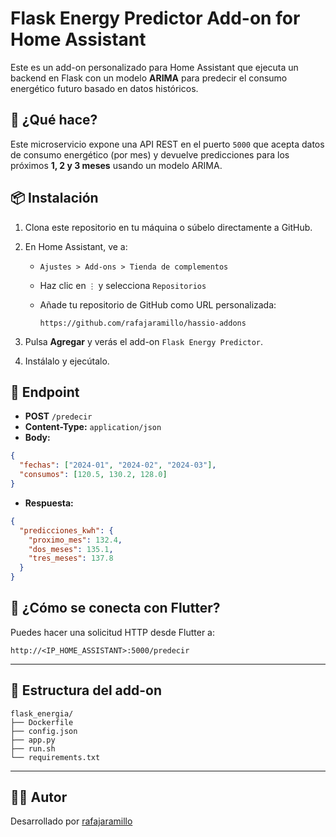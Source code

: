 # Flask Energy Predictor Add-on for Home Assistant

Este es un add-on personalizado para Home Assistant que ejecuta un backend en Flask con un modelo **ARIMA** para predecir el consumo energético futuro basado en datos históricos.

## 🚀 ¿Qué hace?

Este microservicio expone una API REST en el puerto `5000` que acepta datos de consumo energético (por mes) y devuelve predicciones para los próximos **1, 2 y 3 meses** usando un modelo ARIMA.

## 📦 Instalación

1. Clona este repositorio en tu máquina o súbelo directamente a GitHub.
2. En Home Assistant, ve a:
   - `Ajustes > Add-ons > Tienda de complementos`
   - Haz clic en `⋮` y selecciona `Repositorios`
   - Añade tu repositorio de GitHub como URL personalizada:

     ```
     https://github.com/rafajaramillo/hassio-addons
     ```

3. Pulsa **Agregar** y verás el add-on `Flask Energy Predictor`.
4. Instálalo y ejecútalo.

## 🔌 Endpoint

- **POST** `/predecir`
- **Content-Type:** `application/json`
- **Body:**

```json
{
  "fechas": ["2024-01", "2024-02", "2024-03"],
  "consumos": [120.5, 130.2, 128.0]
}
```

- **Respuesta:**

```json
{
  "predicciones_kwh": {
    "proximo_mes": 132.4,
    "dos_meses": 135.1,
    "tres_meses": 137.8
  }
}
```

## 🧠 ¿Cómo se conecta con Flutter?

Puedes hacer una solicitud HTTP desde Flutter a:

```
http://<IP_HOME_ASSISTANT>:5000/predecir
```

---

## 📁 Estructura del add-on

```
flask_energia/
├── Dockerfile
├── config.json
├── app.py
├── run.sh
└── requirements.txt
```

---

## 🧑‍💻 Autor

Desarrollado por [rafajaramillo](https://github.com/rafajaramillo)